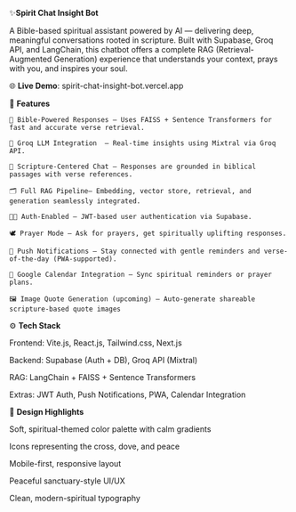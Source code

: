 ✨**Spirit Chat Insight Bot**

A Bible-based spiritual assistant powered by AI — delivering deep, meaningful conversations rooted in scripture. Built with Supabase, Groq API, and LangChain, this chatbot offers a complete RAG (Retrieval-Augmented Generation) experience that understands your context, prays with you, and inspires your soul.

🌐 **Live Demo**: spirit-chat-insight-bot.vercel.app

📖 **Features**

    🔎 Bible-Powered Responses — Uses FAISS + Sentence Transformers for fast and accurate verse retrieval.

    🧠 Groq LLM Integration  — Real-time insights using Mixtral via Groq API.

    🧾 Scripture-Centered Chat — Responses are grounded in biblical passages with verse references.

    🗂 Full RAG Pipeline— Embedding, vector store, retrieval, and generation seamlessly integrated.

    🧑‍💼 Auth-Enabled — JWT-based user authentication via Supabase.

    🕊️ Prayer Mode — Ask for prayers, get spiritually uplifting responses.

    🔔 Push Notifications — Stay connected with gentle reminders and verse-of-the-day (PWA-supported).

    📅 Google Calendar Integration — Sync spiritual reminders or prayer plans.

    🖼️ Image Quote Generation (upcoming) — Auto-generate shareable scripture-based quote images

⚙️ **Tech Stack**

  Frontend: Vite.js, React.js, Tailwind.css, Next.js

  Backend: Supabase (Auth + DB), Groq API (Mixtral)

  RAG: LangChain + FAISS + Sentence Transformers

  Extras: JWT Auth, Push Notifications, PWA, Calendar Integration

🎨 **Design Highlights**

Soft, spiritual-themed color palette with calm gradients

Icons representing the cross, dove, and peace

Mobile-first, responsive layout

Peaceful sanctuary-style UI/UX

Clean, modern-spiritual typography

